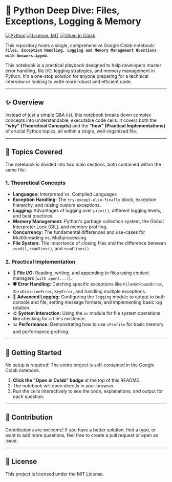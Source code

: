 # 🚀 Python Deep Dive: Files, Exceptions, Logging & Memory

[![Python](https://img.shields.io/badge/Python-3.9%2B-blue.svg)](https://www.python.org/downloads/)
[![License: MIT](https://img.shields.io/badge/License-MIT-yellow.svg)](https://opensource.org/licenses/MIT)
[![Open In Colab](https://colab.research.google.com/assets/colab-badge.svg)](https://colab.research.google.com/github/Maya1616/Python-Core-Concepts-QA/blob/main/Files%2C_Exception_Handling%2C_Logging_and_Memory_Management_Questions_with_Answers.ipynb)


This repository hosts a single, comprehensive Google Colab notebook: **`Files, Exception Handling, Logging and Memory Management Questions with Answers.ipynb`**.

This notebook is a practical playbook designed to help developers master error handling, file I/O, logging strategies, and memory management in Python. It's a one-stop solution for anyone preparing for a technical interview or looking to write more robust and efficient code.

---
## ✨ Overview

Instead of just a simple Q&A list, this notebook breaks down complex concepts into understandable, executable code cells. It covers both the **"why" (Theoretical Concepts)** and the **"how" (Practical Implementations)** of crucial Python topics, all within a single, well-organized file.

---
## 🧠 Topics Covered

The notebook is divided into two main sections, both contained within the same file:

### 1. Theoretical Concepts
- **Languages:** Interpreted vs. Compiled Languages
- **Exception Handling:** The `try-except-else-finally` block, exception hierarchy, and raising custom exceptions.
- **Logging:** Advantages of logging over `print()`, different logging levels, and best practices.
- **Memory Management:** Python's garbage collection system, the Global Interpreter Lock (GIL), and memory profiling.
- **Concurrency:** The fundamental differences and use-cases for Multithreading vs. Multiprocessing.
- **File System:** The importance of closing files and the difference between `read()`, `readline()`, and `readlines()`.

### 2. Practical Implementation
- 📁 **File I/O:** Reading, writing, and appending to files using context managers (`with open(...)`).
- 🛡️ **Error Handling:** Catching specific exceptions like `FileNotFoundError`, `ZeroDivisionError`, `KeyError`, and handling multiple exceptions.
- 📝 **Advanced Logging:** Configuring the `logging` module to output to both console and file, setting message formats, and implementing basic log rotation.
- ⚙️ **System Interaction:** Using the `os` module for file system operations like checking for a file's existence.
- 📊 **Performance:** Demonstrating how to use `cProfile` for basic memory and performance profiling.

---
## 🚀 Getting Started

No setup is required! The entire project is self-contained in the Google Colab notebook.

1.  **Click the "Open in Colab" badge** at the top of this README.
2.  The notebook will open directly in your browser.
3.  Run the cells interactively to see the code, explanations, and output for each question.

---
## 🤝 Contribution

Contributions are welcome! If you have a better solution, find a typo, or want to add more questions, feel free to create a pull request or open an issue.

---
## 📜 License

This project is licensed under the MIT License.
